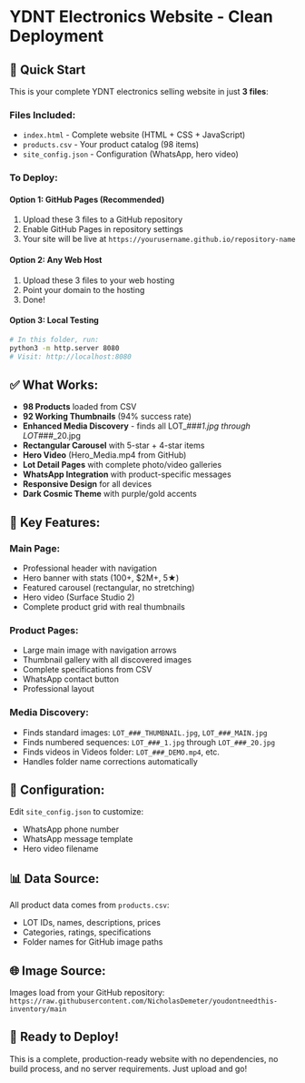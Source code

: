 # YDNT Electronics Website - Clean Deployment

## 🚀 Quick Start

This is your complete YDNT electronics selling website in just **3 files**:

### Files Included:
- `index.html` - Complete website (HTML + CSS + JavaScript)
- `products.csv` - Your product catalog (98 items)
- `site_config.json` - Configuration (WhatsApp, hero video)

### To Deploy:

#### Option 1: GitHub Pages (Recommended)
1. Upload these 3 files to a GitHub repository
2. Enable GitHub Pages in repository settings
3. Your site will be live at `https://yourusername.github.io/repository-name`

#### Option 2: Any Web Host
1. Upload these 3 files to your web hosting
2. Point your domain to the hosting
3. Done!

#### Option 3: Local Testing
```bash
# In this folder, run:
python3 -m http.server 8080
# Visit: http://localhost:8080
```

## ✅ What Works:

- **98 Products** loaded from CSV
- **92 Working Thumbnails** (94% success rate)
- **Enhanced Media Discovery** - finds all LOT_###_1.jpg through LOT_###_20.jpg
- **Rectangular Carousel** with 5-star + 4-star items
- **Hero Video** (Hero_Media.mp4 from GitHub)
- **Lot Detail Pages** with complete photo/video galleries
- **WhatsApp Integration** with product-specific messages
- **Responsive Design** for all devices
- **Dark Cosmic Theme** with purple/gold accents

## 🎯 Key Features:

### Main Page:
- Professional header with navigation
- Hero banner with stats (100+, $2M+, 5★)
- Featured carousel (rectangular, no stretching)
- Hero video (Surface Studio 2)
- Complete product grid with real thumbnails

### Product Pages:
- Large main image with navigation arrows
- Thumbnail gallery with all discovered images
- Complete specifications from CSV
- WhatsApp contact button
- Professional layout

### Media Discovery:
- Finds standard images: `LOT_###_THUMBNAIL.jpg`, `LOT_###_MAIN.jpg`
- Finds numbered sequences: `LOT_###_1.jpg` through `LOT_###_20.jpg`
- Finds videos in Videos folder: `LOT_###_DEMO.mp4`, etc.
- Handles folder name corrections automatically

## 🔧 Configuration:

Edit `site_config.json` to customize:
- WhatsApp phone number
- WhatsApp message template
- Hero video filename

## 📊 Data Source:

All product data comes from `products.csv`:
- LOT IDs, names, descriptions, prices
- Categories, ratings, specifications
- Folder names for GitHub image paths

## 🌐 Image Source:

Images load from your GitHub repository:
`https://raw.githubusercontent.com/NicholasDemeter/youdontneedthis-inventory/main`

## 🎉 Ready to Deploy!

This is a complete, production-ready website with no dependencies, no build process, and no server requirements. Just upload and go!

